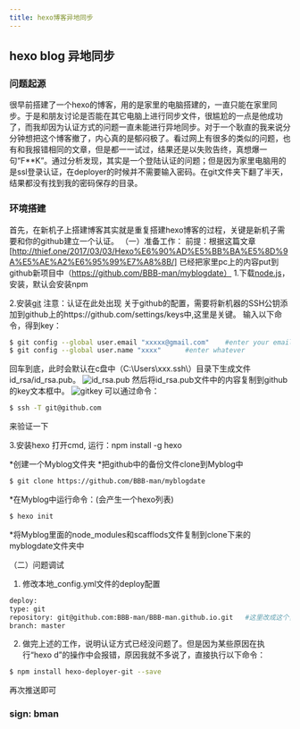```yaml
---
title: hexo博客异地同步
---
```

## hexo blog 异地同步
### 问题起源
很早前搭建了一个hexo的博客，用的是家里的电脑搭建的，一直只能在家里同步。于是和朋友讨论是否能在其它电脑上进行同步文件，很尴尬的一点是他成功了，而我却因为认证方式的问题一直未能进行异地同步。对于一个耿直的我来说分分钟想把这个博客撤了，内心真的是郁闷极了。看过网上有很多的类似的问题，也有和我报错相同的文章，但是都一一试过，结果还是以失败告终，真想爆一句“F**K”。通过分析发现，其实是一个登陆认证的问题；但是因为家里电脑用的是ssl登录认证，在deployer的时候并不需要输入密码。在git文件夹下翻了半天，结果都没有找到我的密码保存的目录。

### 环境搭建
首先，在新机子上搭建博客其实就是重复搭建hexo博客的过程，关键是新机子需要和你的github建立一个认证。
（一）准备工作：
前提：根据这篇文章[http://thief.one/2017/03/03/Hexo%E6%90%AD%E5%BB%BA%E5%8D%9A%E5%AE%A2%E6%95%99%E7%A8%8B/]
已经把家里pc上的内容put到github新项目中（https://github.com/BBB-man/myblogdate）
1.下载[node.js](https://nodejs.org/en/)，安装，默认会安装npm

2.安装[git](https://github.com/git-for-windows/git/releases)
注意：认证在此处出现
	关于github的配置，需要将新机器的SSH公钥添加到github上的https://github.com/settings/keys中,这里是关键。
输入以下命令，得到key：
``` bash
$ git config --global user.email "xxxxx@gmail.com"    #enter your email(github registered)
$ git config --global user.name "xxxx"		#enter whatever
```
回车到底，此时会默认在c盘中（C:\Users\xxx\.ssh\）目录下生成文件id_rsa/id_rsa.pub。
![id_rsa.pub](upload_image/id_rsa_pub.jpg)
然后将id_rsa.pub文件中的内容复制到github的key文本框中。
![gitkey](upload_image/gitkey.jpg)
可以通过命令：
``` bash
$ ssh -T git@github.com
```
来验证一下

3.安装hexo    打开cmd, 运行：npm install -g hexo

*创建一个Myblog文件夹
*把github中的备份文件clone到Myblog中
``` bash
$ git clone https://github.com/BBB-man/myblogdate
```
*在Myblog中运行命令：(会产生一个hexo列表)
``` bash
$ hexo init
```
*将Myblog里面的node_modules和scafflods文件复制到clone下来的myblogdate文件夹中

（二）问题调试
1. 修改本地_config.yml文件的deploy配置
``` bash
deploy:
type: git
repository: git@github.com:BBB-man/BBB-man.github.io.git   #这里改成这个，原先为https的
branch: master
```


2. 做完上述的工作，说明认证方式已经没问题了。但是因为某些原因在执行“hexo d”的操作中会报错，原因我就不多说了，直接执行以下命令：
``` bash
$ npm install hexo-deployer-git --save
```
再次推送即可

### sign: bman